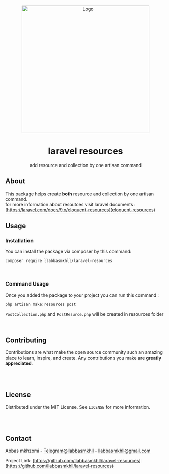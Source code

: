 <p align="center">
  <br />
  <a href="https://laravel.com">
    <img src="https://user-images.githubusercontent.com/86796762/156916876-95836487-d8e6-452c-9a58-8f1445625abc.png" alt="Logo" height="400">
  </a>

  <br />
  <h1 align="center">laravel resources</h1>

  <p align="center">
    add resource and collection by one artisan command
    <br />
  </p>
</p>






<!-- ABOUT -->
## About

This package helps create **both** resource and collection by one artisan command.<br>
for more information about resoutces visit laravel documents : [https://laravel.com/docs/9.x/eloquent-resources](eloquent-resources)

<!-- USAGE -->
## Usage
  
### Installation

You can install the package via composer by this command:
   ```sh
   composer require llabbasmkhll/laravel-resources
   ```

<br />

### Command Usage

Once you added the package to your project you can run this command :
```sh
php artisan make:resources post
```
`PostCollection.php` and `PostResurce.php` will be created in resources folder

<br />

<!-- CONTRIBUTING -->
## Contributing

Contributions are what make the open source community such an amazing place to learn, inspire, and create. Any contributions you make are **greatly appreciated**.

<br />

<br />

<!-- LICENSE -->
## License

Distributed under the MIT License. See `LICENSE` for more information.

<br />

<br />

<!-- CONTACT -->
## Contact

Abbas mkhzomi - [Telegram@llabbasmkhll](https://t.me/llabbasmkhll) - llabbasmkhll@gmail.com

Project Link: [https://github.com/llabbasmkhll/laravel-resources](https://github.com/llabbasmkhll/laravel-resources)


